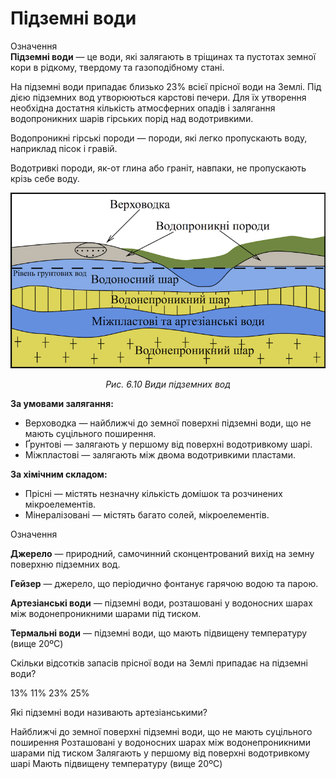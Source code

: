 # Пiдземнi води
<div class="eoz-wrap">
<span class="eoz">Означення</span>
<div class="eoz-text">
<b>Пiдземнi води</b> — це води, якi залягають в трiщинах та пустотах земної кори в рiдкому, твердому та газоподiбному станi.
</div>
</div>

На підземні води припадає близько 23% всієї прісної води на Землі. Під дією підземних вод утворюються карстові печери. Для їх утворення необхідна достатня кількість атмосферних опадів і залягання водопроникних шарів гірських порід над водотривкими.

<span class="p1">Водопроникні гірські породи</span> — породи, які легко пропускають воду, наприклад пісок і гравій.

<span class="p1">Водотривкі породи</span>, як-от глина або граніт, навпаки, не пропускають крізь себе воду.

<div align="center">
<img src="water.png">
<p><i>Рис. 6.10 Види підземних вод</i></p>
</div>

**За умовами залягання:**
<ul>
<li><span class="p1">Верховодка</span> — найближчі до земної поверхні підземні води, що не мають суцільного поширення.</li>
<li><span class="p1">Ґрунтові</span> — залягають у першому від поверхні водотривкому шарі.</li>
<li><span class="p1">Міжпластові</span> — залягають між двома водотривкими пластами.</li>
</ul>

**За хімічним складом:**
<ul>
<li><span class="p1">Прісні</span> — містять незначну кількість домішок та розчинених мікроелементів.</li>
<li><span class="p1">Мінералізовані</span> — містять багато солей, мікроелементів.</li>
</ul>

<div class="eoz-wrap">
<span class="eoz">Означення</span>
<div class="eoz-text">
<p><b>Джерело</b> — природний, самочинний сконцентрований вихiд на земну поверхню пiдземних вод.</p>
<p><b>Гейзер</b> — джерело, що перiодично фонтанує гарячою водою та парою.</p>
<p><b>Артезiанськi води</b> — пiдземнi води, розташованi у водоносних шарах мiж водонепроникними шарами пiд тиском.</p>
<b>Термальнi води</b> — пiдземнi води, що мають пiдвищену температуру (вище 20ºC)
</div>
</div>

<quiz>
<question>
<p>Скільки відсотків запасів прісної води на Землі припадає на підземні води?</p>
<answer>13%</answer>
<answer>11%</answer>
<answer>23%</answer>
<answer>25%</answer>
</question>
<question>
<p>Які підземні води називають артезіанськими?</p>
<answer>Найближчі до земної поверхні підземні води, що не мають суцільного поширення</answer>
<answer>Розташованi у водоносних шарах мiж водонепроникними шарами пiд тиском</answer>
<answer>Залягають у першому від поверхні водотривкому шарі</answer>
<answer>Мають пiдвищену температуру (вище 20ºC) </answer>
</question>
<quiz>
